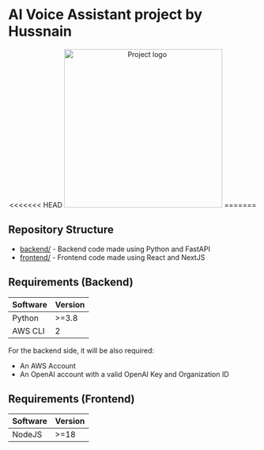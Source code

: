 # AI Voice Assistant project by Hussnain

<p align="center">
<<<<<<< HEAD
 <img src="https://res.cloudinary.com/https-mpcsj-com/image/upload/v1685210551/Thumbnail2_zqnbo3.jpg" width="320" alt="Project logo" /></a>
=======
  
</p>

## Repository Structure

- [backend/](backend) - Backend code made using Python and FastAPI
- [frontend/](frontend) - Frontend code made using React and NextJS

## Requirements (Backend)

| Software | Version |
| -------- | ------- |
| Python   | >=3.8   |
| AWS CLI  | 2       |

For the backend side, it will be also required:

- An AWS Account
- An OpenAI account with a valid OpenAI Key and Organization ID

## Requirements (Frontend)

| Software | Version |
| -------- | ------- |
| NodeJS   | >=18    |
